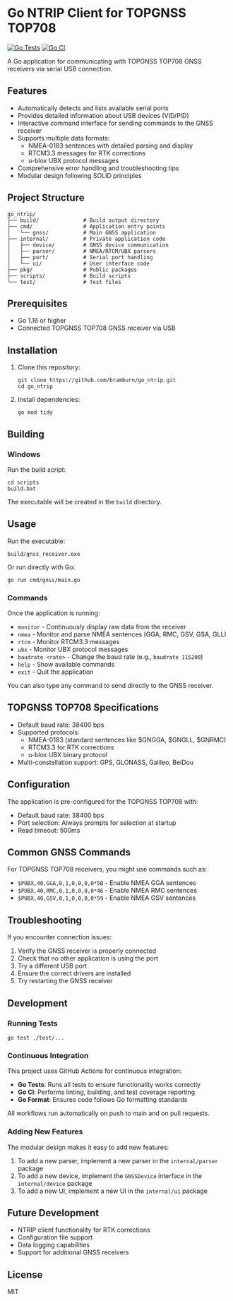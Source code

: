 # Go NTRIP Client for TOPGNSS TOP708

[![Go Tests](https://github.com/bramburn/go_ntrip/actions/workflows/go-test.yml/badge.svg)](https://github.com/bramburn/go_ntrip/actions/workflows/go-test.yml)
[![Go CI](https://github.com/bramburn/go_ntrip/actions/workflows/go-ci.yml/badge.svg)](https://github.com/bramburn/go_ntrip/actions/workflows/go-ci.yml)

A Go application for communicating with TOPGNSS TOP708 GNSS receivers via serial USB connection.

## Features

- Automatically detects and lists available serial ports
- Provides detailed information about USB devices (VID/PID)
- Interactive command interface for sending commands to the GNSS receiver
- Supports multiple data formats:
  - NMEA-0183 sentences with detailed parsing and display
  - RTCM3.3 messages for RTK corrections
  - u-blox UBX protocol messages
- Comprehensive error handling and troubleshooting tips
- Modular design following SOLID principles

## Project Structure

```
go_ntrip/
├── build/              # Build output directory
├── cmd/                # Application entry points
│   └── gnss/           # Main GNSS application
├── internal/           # Private application code
│   ├── device/         # GNSS device communication
│   ├── parser/         # NMEA/RTCM/UBX parsers
│   ├── port/           # Serial port handling
│   └── ui/             # User interface code
├── pkg/                # Public packages
├── scripts/            # Build scripts
└── test/               # Test files
```

## Prerequisites

- Go 1.16 or higher
- Connected TOPGNSS TOP708 GNSS receiver via USB

## Installation

1. Clone this repository:
   ```
   git clone https://github.com/bramburn/go_ntrip.git
   cd go_ntrip
   ```

2. Install dependencies:
   ```
   go mod tidy
   ```

## Building

### Windows

Run the build script:

```
cd scripts
build.bat
```

The executable will be created in the `build` directory.

## Usage

Run the executable:

```
build/gnss_receiver.exe
```

Or run directly with Go:

```
go run cmd/gnss/main.go
```

### Commands

Once the application is running:

- `monitor` - Continuously display raw data from the receiver
- `nmea` - Monitor and parse NMEA sentences (GGA, RMC, GSV, GSA, GLL)
- `rtcm` - Monitor RTCM3.3 messages
- `ubx` - Monitor UBX protocol messages
- `baudrate <rate>` - Change the baud rate (e.g., `baudrate 115200`)
- `help` - Show available commands
- `exit` - Quit the application

You can also type any command to send directly to the GNSS receiver.

## TOPGNSS TOP708 Specifications

- Default baud rate: 38400 bps
- Supported protocols:
  - NMEA-0183 (standard sentences like $GNGGA, $GNGLL, $GNRMC)
  - RTCM3.3 for RTK corrections
  - u-blox UBX binary protocol
- Multi-constellation support: GPS, GLONASS, Galileo, BeiDou

## Configuration

The application is pre-configured for the TOPGNSS TOP708 with:

- Default baud rate: 38400 bps
- Port selection: Always prompts for selection at startup
- Read timeout: 500ms

## Common GNSS Commands

For TOPGNSS TOP708 receivers, you might use commands such as:

- `$PUBX,40,GGA,0,1,0,0,0,0*5B` - Enable NMEA GGA sentences
- `$PUBX,40,RMC,0,1,0,0,0,0*46` - Enable NMEA RMC sentences
- `$PUBX,40,GSV,0,1,0,0,0,0*59` - Enable NMEA GSV sentences

## Troubleshooting

If you encounter connection issues:

1. Verify the GNSS receiver is properly connected
2. Check that no other application is using the port
3. Try a different USB port
4. Ensure the correct drivers are installed
5. Try restarting the GNSS receiver

## Development

### Running Tests

```
go test ./test/...
```

### Continuous Integration

This project uses GitHub Actions for continuous integration:

- **Go Tests**: Runs all tests to ensure functionality works correctly
- **Go CI**: Performs linting, building, and test coverage reporting
- **Go Format**: Ensures code follows Go formatting standards

All workflows run automatically on push to main and on pull requests.

### Adding New Features

The modular design makes it easy to add new features:

1. To add a new parser, implement a new parser in the `internal/parser` package
2. To add a new device, implement the `GNSSDevice` interface in the `internal/device` package
3. To add a new UI, implement a new UI in the `internal/ui` package

## Future Development

- NTRIP client functionality for RTK corrections
- Configuration file support
- Data logging capabilities
- Support for additional GNSS receivers

## License

MIT
